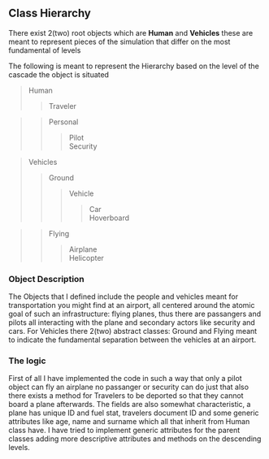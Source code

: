 
## Class Hierarchy

There exist 2(two) root objects which are **Human** and **Vehicles** these are meant to represent pieces of the simulation that differ on the most fundamental of levels

The following is meant to represent the Hierarchy based on the level of the cascade the object is situated

> Human 
>>Traveler  

>>Personal
>>>Pilot  
>>>Security

>Vehicles
>>Ground
>>>Vehicle
>>>>Car  
>>>>Hoverboard  

>>Flying  
>>>Airplane  
>>>Helicopter

### Object Description

The Objects that I defined include the people and vehicles meant for transportation you might find at an airport, all centered around the atomic goal of such an infrastructure: flying planes, thus there are passangers and pilots all interacting with the plane and secondary actors like security and cars. For Vehicles there 2(two) abstract classes: Ground and Flying meant to indicate the fundamental separation between the vehicles at an airport.

### The logic

First of all I have implemented the code in such a way that only a pilot object can fly an airplane no passanger or security can do just that also there exists a method for Travelers to be deported so that they cannot board a plane afterwards. The fields are also somewhat characteristic, a plane has unique ID and fuel stat, travelers document ID and some generic attributes like age, name and surname which all that inherit from Human class have. I have tried to implement generic attributes for the parent classes adding more descriptive attributes and methods on the descending levels. 